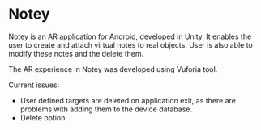 # Notey

Notey is an AR application for Android, developed in Unity. It enables the user to create and attach virtual notes to real objects. 
User is also able to modify these notes and the delete them.

The AR experience in Notey was developed using Vuforia tool.

Current issues:
- User defined targets are deleted on application exit, as there are problems with adding them to the device database.
- Delete option
